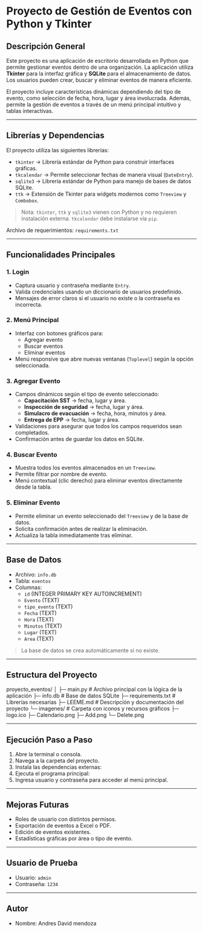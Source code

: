# Proyecto de Gestión de Eventos con Python y Tkinter

## Descripción General
Este proyecto es una aplicación de escritorio desarrollada en Python que permite gestionar eventos dentro de una organización. La aplicación utiliza **Tkinter** para la interfaz gráfica y **SQLite** para el almacenamiento de datos. Los usuarios pueden crear, buscar y eliminar eventos de manera eficiente.

El proyecto incluye características dinámicas dependiendo del tipo de evento, como selección de fecha, hora, lugar y área involucrada. Además, permite la gestión de eventos a través de un menú principal intuitivo y tablas interactivas.

---

## Librerías y Dependencias
El proyecto utiliza las siguientes librerías:

- `tkinter` → Librería estándar de Python para construir interfaces gráficas.
- `tkcalendar` → Permite seleccionar fechas de manera visual (`DateEntry`).
- `sqlite3` → Librería estándar de Python para manejo de bases de datos SQLite.
- `ttk` → Extensión de Tkinter para widgets modernos como `Treeview` y `Combobox`.

> Nota: `tkinter`, `ttk` y `sqlite3` vienen con Python y no requieren instalación externa. `tkcalendar` debe instalarse vía `pip`.

Archivo de requerimientos: `requirements.txt`  

---

## Funcionalidades Principales

### 1. Login
- Captura usuario y contraseña mediante `Entry`.
- Valida credenciales usando un diccionario de usuarios predefinido.
- Mensajes de error claros si el usuario no existe o la contraseña es incorrecta.

### 2. Menú Principal
- Interfaz con botones gráficos para:
  - Agregar evento
  - Buscar eventos
  - Eliminar eventos
- Menú responsive que abre nuevas ventanas (`Toplevel`) según la opción seleccionada.

### 3. Agregar Evento
- Campos dinámicos según el tipo de evento seleccionado:
  - **Capacitación SST** → fecha, lugar y área.
  - **Inspección de seguridad** → fecha, lugar y área.
  - **Simulacro de evacuación** → fecha, hora, minutos y área.
  - **Entrega de EPP** → fecha, lugar y área.
- Validaciones para asegurar que todos los campos requeridos sean completados.
- Confirmación antes de guardar los datos en SQLite.

### 4. Buscar Evento
- Muestra todos los eventos almacenados en un `Treeview`.
- Permite filtrar por nombre de evento.
- Menú contextual (clic derecho) para eliminar eventos directamente desde la tabla.

### 5. Eliminar Evento
- Permite eliminar un evento seleccionado del `Treeview` y de la base de datos.
- Solicita confirmación antes de realizar la eliminación.
- Actualiza la tabla inmediatamente tras eliminar.

---

## Base de Datos
- Archivo: `info.db`
- Tabla: `eventos`
- Columnas:
  - `id` (INTEGER PRIMARY KEY AUTOINCREMENT)
  - `Evento` (TEXT)
  - `tipo_evento` (TEXT)
  - `Fecha` (TEXT)
  - `Hora` (TEXT)
  - `Minutos` (TEXT)
  - `Lugar` (TEXT)
  - `Area` (TEXT)

> La base de datos se crea automáticamente si no existe.

---

## Estructura del Proyecto
proyecto_eventos/
│
├─ main.py # Archivo principal con la lógica de la aplicación
├─ info.db # Base de datos SQLite
├─ requirements.txt # Librerías necesarias
├─ LEEME.md # Descripción y documentación del proyecto
└─ imagenes/ # Carpeta con iconos y recursos gráficos
├─ logo.ico
├─ Calendario.png
├─ Add.png
└─ Delete.png

---

## Ejecución Paso a Paso
1. Abre la terminal o consola.
2. Navega a la carpeta del proyecto.
3. Instala las dependencias externas:
4. Ejecuta el programa principal:
5. Ingresa usuario y contraseña para acceder al menú principal.

---

## Mejoras Futuras
- Roles de usuario con distintos permisos.
- Exportación de eventos a Excel o PDF.
- Edición de eventos existentes.
- Estadísticas gráficas por área o tipo de evento.

---

## Usuario de Prueba
- Usuario: `admin`
- Contraseña: `1234`

---

## Autor
- Nombre: Andres David mendoza